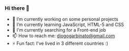 ### Hi there 👋

- 🔭 I’m currently working on some personal projects
- 🌱 I’m currently learning JavaScript, HTML-5 and CSS
- 🔎 I'm currently searching for a Front-end job
- 📫 How to reach me: diogogarbinato@gmail.com
- ⚡ Fun fact: I've lived in 3 different countries :) 


<!--
**DiogoGDF/DiogoGDF** is a ✨ _special_ ✨ repository because its `README.md` (this file) appears on your GitHub profile.

Here are some ideas to get you started:


- 👯 I’m looking to collaborate on ...
- 🤔 I’m looking for help with ...
- 💬 Ask me about ...
- 😄 Pronouns: ...

-->
